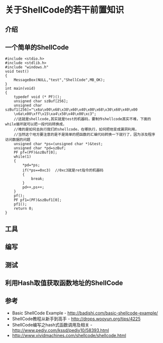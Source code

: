 # 关于ShellCode的若干前置知识


## 介绍



## 一个简单的ShellCode
```
#include <stdio.h>
#include <stdlib.h>
#include "windows.h"
void test()
{
	MessageBox(NULL,"test","ShellCode",MB_OK);
}
int main(void)
{
	typedef void (* PF)();	
	unsigned char szBuf[256];
    unsigned char szBuf1[256]="\x6a\x00\x68\x38\x60\x40\x00\x68\x30\x60\x40\x00
    \x6a\x00\xff\x15\xa4\x50\x40\x00\xc3";
	//这就是shellcode,其实就是test的机器码，要制作shellcode其实不难，下面的while循环就可以把一段代码转换成，
	//难的是如何去执行我们的shellcode，在哪执行，如何把他变成漏洞利用，
	//当然这个地方要注意的是不是简单的把函数的汇编代码转换一下就行了，因为涉及程序访问数据的问题
	unsigned char *ps=(unsigned char *)&test; 
	unsigned char *pd=szBuf;
	PF pf=(PF)&szBuf[0];
	while(1)
	{
		*pd=*ps;
		if(*ps==0xc3)  //0xc3就是ret指令的机器码
		{
			break;
		}
		pd++,ps++;
	}
	pf();
	PF pf1=(PF)&szBuf1[0];
	pf1();
	return 0;
}

```

## 工具



## 编写



## 测试


## 利用Hash取值获取函数地址的ShellCode


## 参考

* Basic ShellCode Example - http://badishi.com/basic-shellcode-example/
* ShellCode教程从新手到高手 - http://drops.wooyun.org/tips/4225
* ShellCode编写之hash式函数调用及相关 - http://www.pediy.com/kssd/pediy10/58393.html
* http://www.vividmachines.com/shellcode/shellcode.html